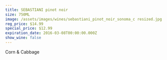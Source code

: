 ```yaml
---
title: SEBASTIANI pinot noir
size: 750ML
image: /assets/images/wines/sebastiani_pinot_noir_sonoma_c resized.jpg
reg_price: $14.99
special_price: $12.99
expiration_date: 2016-03-08T00:00:00.000Z
show_wine: false
---
```



Corn & Cabbage